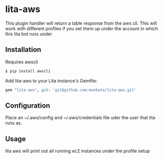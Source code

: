# lita-aws


This plugin handler will return a table response from the aws cli.  This will work with different profiles if you set them up under the
account in which this lita bot runs under

## Installation

Requires awscli

```bash
$ pip install awscli
```

Add lita-aws to your Lita instance's Gemfile:

``` ruby
gem "lita-aws", git: 'git@github.com:muokata/lita-aws.git'
```

## Configuration

Place an ~/.aws/config and ~/.aws/credentials file uder the user that lita runs as.

## Usage

lita aws <profile> will print out all running ec2 instances under the profile setup 
